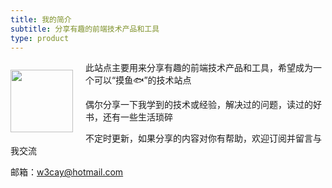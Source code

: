 ```yaml
---
title: 我的简介
subtitle: 分享有趣的前端技术产品和工具
type: product
---
```

<div><p style="float: left; margin-right: 20px">
 <img src="/images/apple-touch-icon.png" width="100" />
</p>
</div>

此站点主要用来分享有趣的前端技术产品和工具，希望成为一个可以“摸鱼🐟”的技术站点

偶尔分享一下我学到的技术或经验，解决过的问题，读过的好书，还有一些生活琐碎

不定时更新，如果分享的内容对你有帮助，欢迎订阅并留言与我交流

邮箱：w3cay@hotmail.com

